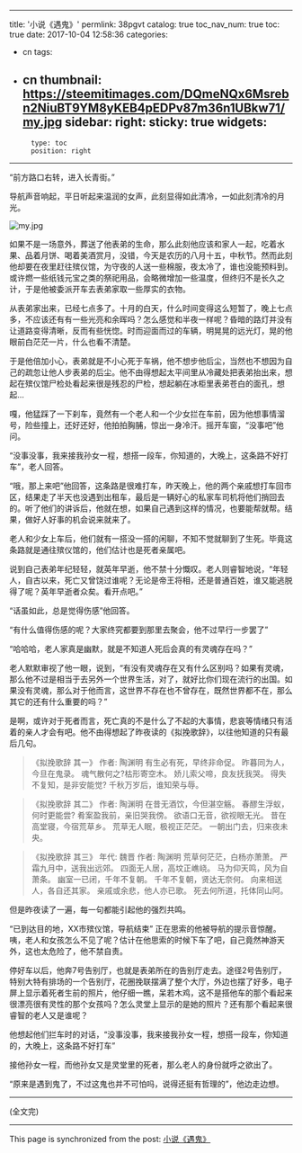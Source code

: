 
---
title: '小说《遇鬼》'
permlink: 38pgvt
catalog: true
toc_nav_num: true
toc: true
date: 2017-10-04 12:58:36
categories:
- cn
tags:
- cn
thumbnail: https://steemitimages.com/DQmeNQx6Msrebn2NiuBT9YM8yKEB4pEDPv87m36n1UBkw71/my.jpg
sidebar:
    right:
        sticky: true
widgets:
    -
        type: toc
        position: right
---


“前方路口右转，进入长青街。”

导航声音响起，平日听起来温润的女声，此刻显得如此清冷，一如此刻清冷的月光。

![my.jpg](https://steemitimages.com/DQmeNQx6Msrebn2NiuBT9YM8yKEB4pEDPv87m36n1UBkw71/my.jpg)

如果不是一场意外，葬送了他表弟的生命，那么此刻他应该和家人一起，吃着水果、品着月饼、喝着美酒赏月，没错，今天是农历的八月十五，中秋节。然而此刻他却要在夜里赶往殡仪馆，为守夜的人送一些棉服，夜太冷了，谁也没能预料到。或许燃一些纸钱元宝之类的祭祀用品，会略微增加一些温度，但终归不是长久之计，于是他被委派开车去表弟家取一些厚实的衣物。

从表弟家出来，已经七点多了。十月的白天，什么时间变得这么短暂了，晚上七点多，不应该还有有一些光亮和余晖吗？怎么感觉和半夜一样呢？昏暗的路灯并没有让道路变得清晰，反而有些恍惚。时而迎面而过的车辆，明晃晃的远光灯，晃的他眼前白茫茫一片，什么也看不清楚。

于是他倍加小心，表弟就是不小心死于车祸，他不想步他后尘，当然也不想因为自己的疏忽让他人步表弟的后尘。他不由得想起太平间里从冷藏处把表弟抬出来，想起在殡仪馆尸检处看起来很是残忍的尸检，想起躺在冰柜里表弟苍白的面孔，想起…

嘎，他猛踩了一下刹车，竟然有一个老人和一个少女拦在车前，因为他想事情溜号，险些撞上，还好还好，他拍拍胸脯，惊出一身冷汗。摇开车窗，“没事吧”他问。

“没事没事，我来接我孙女一程，想搭一段车，你知道的，大晚上，这条路不好打车”，老人回答。

“哦，那上来吧”他回答，这条路是很难打车，昨天晚上，他的两个亲戚想打车回市区，结果走了半天也没遇到出租车，最后是一辆好心的私家车司机将他们捎回去的。听了他们的讲诉后，他就在想，如果自己遇到这样的情况，也要能帮就帮。结果，做好人好事的机会说来就来了。

老人和少女上车后，他们就有一搭没一搭的闲聊，不知不觉就聊到了生死。毕竟这条路就是通往殡仪馆的，他们估计也是死者亲属吧。

说到自己表弟年纪轻轻，就英年早逝，他不禁十分慨叹。老人则睿智地说，“年轻人，自古以来，死亡又曾饶过谁呢？无论是帝王将相，还是普通百姓，谁又能逃脱得了呢？英年早逝者众矣。看开点吧。”

“话虽如此，总是觉得伤感”他回答。

“有什么值得伤感的呢？大家终究都要到那里去聚会，他不过早行一步罢了”

“哈哈哈，老人家真是幽默，就是不知道人死后会真的有灵魂存在吗？”

老人默默审视了他一眼，说到，“有没有灵魂存在又有什么区别吗？如果有灵魂，那么他不过是相当于去另外一个世界生活，对了，就好比你们现在流行的出国。如果没有灵魂，那么对于他而言，这世界不存在也不曾存在，既然世界都不在，那么其它的还有什么重要的吗？”

是啊，或许对于死者而言，死亡真的不是什么了不起的大事情，悲哀等情绪只有活着的亲人才会有吧。他不由得想起了昨夜读的《拟挽歌辞》，以往他知道的只有最后几句。

>《拟挽歌辞 其一》
作者: 陶渊明
有生必有死，早终非命促。
昨暮同为人，今旦在鬼录。
魂气散何之?枯形寄空木。
娇儿索父啼，良友抚我哭。
得失不复知，是非安能觉?
千秋万岁后，谁知荣与辱。

>《拟挽歌辞 其二》
作者: 陶渊明
在昔无酒饮，今但湛空觞。
春醪生浮蚁，何时更能尝?
肴案盈我前，亲旧哭我傍。
欲语口无音，欲视眼无光。
昔在高堂寝，今宿荒草乡。
荒草无人眠，极视正茫茫。
一朝出门去，归来夜未央。

>《拟挽歌辞 其三》
年代: 魏晋 作者: 陶渊明
荒草何茫茫，白杨亦萧萧。
严霜九月中，送我出远郊。
四面无人居，高坟正嶕峣。
马为仰天鸣，风为自萧条。
幽室一已闭，千年不复朝。
千年不复朝，贤达无奈何。
向来相送人，各自还其家。
亲戚或余悲，他人亦已歌。
死去何所道，托体同山阿。

但是昨夜读了一遍，每一句都能引起他的强烈共鸣。


“已到达目的地，XX市殡仪馆，导航结束” 正在思索的他被导航的提示音惊醒。咦，老人和女孩怎么不见了呢？估计在他思索的时候下车了吧，自己竟然神游天外，这也太危险了，他不禁自责。

停好车以后，他奔7号告别厅，也就是表弟所在的告别厅走去。途径2号告别厅，特别大特有排场的一个告别厅，花圈挽联摆满了整个大厅，外边也摆了好多，电子屏上显示着死者生前的照片，他仔细一瞧，呆若木鸡，这不是搭他车的那个看起来很漂亮很有灵性的那个女孩吗？怎么灵堂上显示的是她的照片？还有那个看起来很睿智的老人又是谁呢？

他想起他们拦车时的对话，“没事没事，我来接我孙女一程，想搭一段车，你知道的，大晚上，这条路不好打车”

接他孙女一程，而他孙女又是灵堂里的死者，那么老人的身份就呼之欲出了。

“原来是遇到鬼了，不过这鬼也并不可怕吗，说得还挺有哲理的”，他边走边想。

---
(全文完)

- - -

This page is synchronized from the post: [小说《遇鬼》](https://steemit.com/@oflyhigh/38pgvt)
